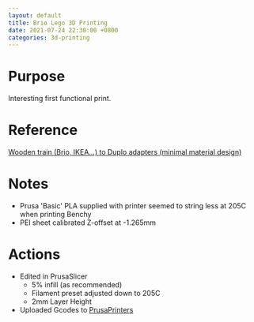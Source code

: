 ```yaml
---
layout: default
title: Brio Lego 3D Printing
date: 2021-07-24 22:30:00 +0800
categories: 3d-printing
---
```


# Purpose
Interesting first functional print.

# Reference
[Wooden train (Brio, IKEA...) to Duplo adapters (minimal material design) ](https://www.prusaprinters.org/prints/26557-wooden-train-brio-ikea-to-duplo-adapters-minimal-m)

# Notes
- Prusa 'Basic' PLA supplied with printer seemed to string less at 205C when printing Benchy
- PEI sheet calibrated Z-offset at -1.265mm

# Actions
- Edited in PrusaSlicer
  - 5% infill (as recommended)
  - Filament preset adjusted down to 205C
  - 2mm Layer Height
- Uploaded Gcodes to [PrusaPrinters](https://www.prusaprinters.org/prints/26557-wooden-train-brio-ikea-to-duplo-adapters-minimal-m/user-gcodes)
